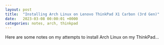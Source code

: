 ```yaml
---
layout: post
title:  "Installing Arch Linux on Lenovo ThinkPad X1 Carbon (3rd Gen)"
date:   2023-03-08 00:00:01 +0000
categories: notes, arch, thinkpad
---
```


Here are some notes on my attempts to install Arch Linux on my ThinkPad...